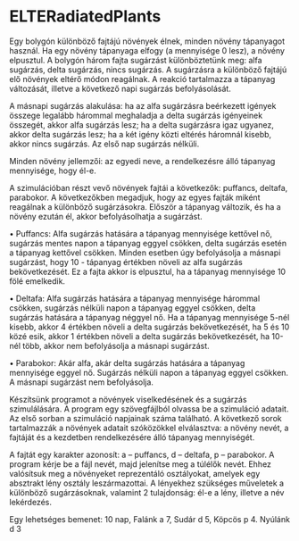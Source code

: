 # ELTERadiatedPlants

Egy bolygón különböző fajtájú növények élnek, minden növény tápanyagot használ.
Ha egy növény tápanyaga elfogy (a mennyisége 0 lesz), a növény elpusztul. 
A bolygón három fajta sugárzást különböztetünk meg: alfa sugárzás, delta sugárzás, nincs sugárzás. 
A sugárzásra a különböző fajtájú elő növények eltérő módon reagálnak. 
A reakció tartalmazza a tápanyag változását, illetve a következő napi sugárzás befolyásolását. 

A másnapi sugárzás alakulása: 
ha az alfa sugárzásra beérkezett igények összege legalább hárommal meghaladja a delta sugárzás igényeinek összegét, akkor alfa sugárzás lesz; 
ha a delta sugárzásra igaz ugyanez, akkor delta sugárzás lesz; 
ha a két igény közti eltérés háromnál kisebb, akkor nincs sugárzás. 
Az első nap sugárzás nélküli.

Minden növény jellemzői: az egyedi neve, a rendelkezésre álló tápanyag mennyisége, hogy él-e. 

A szimulációban részt vevő növények fajtái a következők: puffancs, deltafa, parabokor. 
A következőkben megadjuk, hogy az egyes fajták miként reagálnak a különböző sugárzásokra. 
Először a tápanyag változik, és ha a növény ezután él, akkor befolyásolhatja a sugárzást.

• Puffancs: 
Alfa sugárzás hatására a tápanyag mennyisége kettővel nő,
sugárzás mentes napon a tápanyag eggyel csökken, 
delta sugárzás esetén a tápanyag kettővel csökken. 
Minden esetben úgy befolyásolja a másnapi sugárzást, hogy 10 - tápanyag értékben növeli az alfa sugárzás
bekövetkezését. 
Ez a fajta akkor is elpusztul, ha a tápanyag mennyisége 10 fölé emelkedik.

• Deltafa: 
Alfa sugárzás hatására a tápanyag mennyisége hárommal csökken,
sugárzás nélküli napon a tápanyag eggyel csökken, 
delta sugárzás hatására a tápanyag néggyel nő. 
Ha a tápanyag mennyisége 5-nél kisebb, akkor 4 értékben növeli a delta sugárzás bekövetkezését, 
ha 5 és 10 közé esik, akkor 1 értékben növeli a delta sugárzás bekövetkezését, 
ha 10-nél több, akkor nem befolyásolja a másnapi sugárzást.

• Parabokor: 
Akár alfa, akár delta sugárzás hatására a tápanyag mennyisége eggyel nő. 
Sugárzás nélküli napon a tápanyag eggyel csökken. 
A másnapi sugárzást nem befolyásolja.

Készítsünk programot a növények viselkedésének és a sugárzás szimulálására. 
A program egy szövegfájlból olvassa be a szimuláció adatait. 
Az első sorban a szimuláció napjainak száma található. 
A következő sorok tartalmazzák a növények adatait szóközökkel elválasztva: a növény nevét, a fajtáját és a kezdetben
rendelkezésére álló tápanyag mennyiségét. 

A fajtát egy karakter azonosít: a – puffancs, d – deltafa, p – parabokor.
A program kérje be a fájl nevét, majd jelenítse meg a túlélők nevét. 
Ehhez valósítsuk meg a növényeket reprezentáló osztályokat, amelyek egy absztrakt lény osztály
leszármazottai. 
A lényekhez szükséges műveletek a különböző sugárzásoknak, valamint 2 tulajdonság: él-e a lény, illetve a név lekérdezés.

Egy lehetséges bemenet:
10 nap, 
Falánk a 7,
Sudár d 5,
Köpcös p 4.
Nyúlánk d 3
